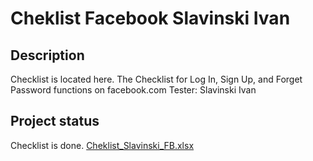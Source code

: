 # Cheklist Facebook Slavinski Ivan

## Description
Checklist is located here.
The Checklist for Log In, Sign Up, and Forget Password functions on facebook.com
Tester: Slavinski Ivan

## Project status
Checklist is done. [Cheklist_Slavinski_FB.xlsx](https://github.com/Navibloodz/LogIn_FB_Cheklist/files/6523540/Cheklist_Slavinski_FB.xlsx)
